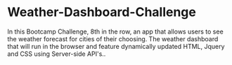 # Weather-Dashboard-Challenge
In this Bootcamp Challenge, 8th in the row, an app that allows users to see the weather forecast for cities of their choosing. The weather dashboard that will run in the browser and feature dynamically updated HTML, Jquery and CSS using Server-side API's..
